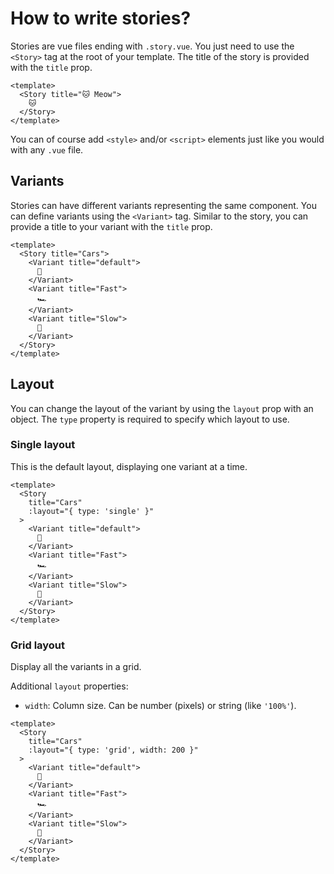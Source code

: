 # How to write stories?

Stories are vue files ending with `.story.vue`. You just need to use the `<Story>` tag at the root of your template. The title of the story is provided with the `title` prop.

```vue
<template>
  <Story title="🐱 Meow">
    🐱
  </Story>
</template>
```

You can of course add `<style>` and/or `<script>` elements just like you would with any `.vue` file.

## Variants

Stories can have different variants representing the same component. You can define variants using the `<Variant>` tag. Similar to the story, you can provide a title to your variant with the `title` prop.

```vue{3-11}
<template>
  <Story title="Cars">
    <Variant title="default">
      🚗
    </Variant>
    <Variant title="Fast">
      🏎️
    </Variant>
    <Variant title="Slow">
      🚜
    </Variant>
  </Story>
</template>
```

## Layout

You can change the layout of the variant by using the `layout` prop with an object. The `type` property is required to specify which layout to use.

### Single layout

This is the default layout, displaying one variant at a time.

```vue{4}
<template>
  <Story
    title="Cars"
    :layout="{ type: 'single' }"
  >
    <Variant title="default">
      🚗
    </Variant>
    <Variant title="Fast">
      🏎️
    </Variant>
    <Variant title="Slow">
      🚜
    </Variant>
  </Story>
</template>
```

### Grid layout

Display all the variants in a grid.

Additional `layout` properties:
- `width`: Column size. Can be number (pixels) or string (like `'100%'`).

```vue{4}
<template>
  <Story
    title="Cars"
    :layout="{ type: 'grid', width: 200 }"
  >
    <Variant title="default">
      🚗
    </Variant>
    <Variant title="Fast">
      🏎️
    </Variant>
    <Variant title="Slow">
      🚜
    </Variant>
  </Story>
</template>
```
